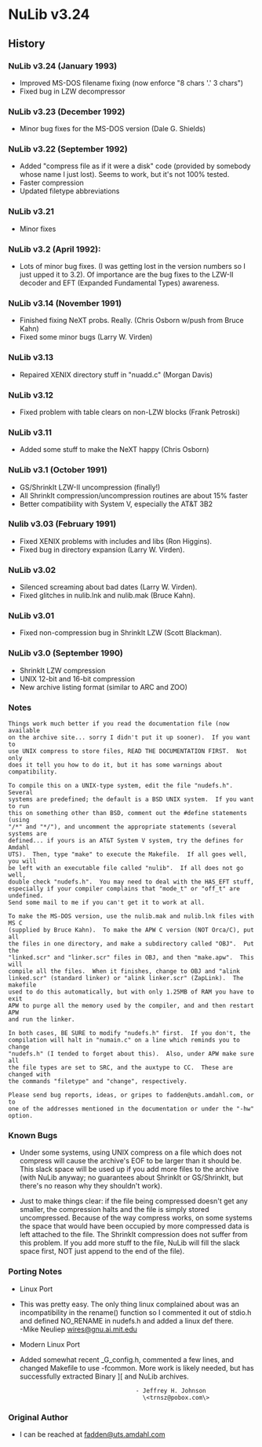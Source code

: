 # NuLib v3.24

## History

### NuLib v3.24 (January 1993)

- Improved MS-DOS filename fixing (now enforce "8 chars '.' 3 chars")
- Fixed bug in LZW decompressor

### NuLib v3.23 (December 1992)

- Minor bug fixes for the MS-DOS version (Dale G. Shields)

### NuLib v3.22 (September 1992)

- Added "compress file as if it were a disk" code (provided by somebody
  whose name I just lost). Seems to work, but it's not 100% tested.
- Faster compression
- Updated filetype abbreviations

### NuLib v3.21

- Minor fixes

### NuLib v3.2 (April 1992):

- Lots of minor bug fixes. (I was getting lost in the version numbers so
  I just upped it to 3.2). Of importance are the bug fixes to the LZW-II
  decoder and EFT (Expanded Fundamental Types) awareness.

### NuLib v3.14 (November 1991)

- Finished fixing NeXT probs. Really. (Chris Osborn w/push from Bruce Kahn)
- Fixed some minor bugs (Larry W. Virden)

### NuLib v3.13

- Repaired XENIX directory stuff in "nuadd.c" (Morgan Davis)

### NuLib v3.12

- Fixed problem with table clears on non-LZW blocks (Frank Petroski)

### NuLib v3.11

- Added some stuff to make the NeXT happy (Chris Osborn)

### NuLib v3.1 (October 1991)

- GS/ShrinkIt LZW-II uncompression (finally!)
- All ShrinkIt compression/uncompression routines are about 15% faster
- Better compatibility with System V, especially the AT&T 3B2

### Nulib v3.03 (February 1991)

- Fixed XENIX problems with includes and libs (Ron Higgins).
- Fixed bug in directory expansion (Larry W. Virden).

### NuLib v3.02

- Silenced screaming about bad dates (Larry W. Virden).
- Fixed glitches in nulib.lnk and nulib.mak (Bruce Kahn).

### NuLib v3.01

- Fixed non-compression bug in ShrinkIt LZW (Scott Blackman).

### NuLib v3.0 (September 1990)

- ShrinkIt LZW compression
- UNIX 12-bit and 16-bit compression
- New archive listing format (similar to ARC and ZOO)

### Notes

```text
Things work much better if you read the documentation file (now available
on the archive site... sorry I didn't put it up sooner).  If you want to
use UNIX compress to store files, READ THE DOCUMENTATION FIRST.  Not only
does it tell you how to do it, but it has some warnings about compatibility.

To compile this on a UNIX-type system, edit the file "nudefs.h".  Several
systems are predefined; the default is a BSD UNIX system.  If you want to run
this on something other than BSD, comment out the #define statements (using
"/*" and "*/"), and uncomment the appropriate statements (several systems are
defined... if yours is an AT&T System V system, try the defines for Amdahl
UTS).  Then, type "make" to execute the Makefile.  If all goes well, you will
be left with an executable file called "nulib".  If all does not go well,
double check "nudefs.h".  You may need to deal with the HAS_EFT stuff,
especially if your compiler complains that "mode_t" or "off_t" are undefined.
Send some mail to me if you can't get it to work at all.

To make the MS-DOS version, use the nulib.mak and nulib.lnk files with MS C
(supplied by Bruce Kahn).  To make the APW C version (NOT Orca/C), put all
the files in one directory, and make a subdirectory called "OBJ".  Put the
"linked.scr" and "linker.scr" files in OBJ, and then "make.apw".  This will
compile all the files.  When it finishes, change to OBJ and "alink
linked.scr" (standard linker) or "alink linker.scr" (ZapLink).  The makefile
used to do this automatically, but with only 1.25MB of RAM you have to exit
APW to purge all the memory used by the compiler, and and then restart APW
and run the linker.

In both cases, BE SURE to modify "nudefs.h" first.  If you don't, the
compilation will halt in "numain.c" on a line which reminds you to change
"nudefs.h" (I tended to forget about this).  Also, under APW make sure all
the file types are set to SRC, and the auxtype to CC.  These are changed with
the commands "filetype" and "change", respectively.

Please send bug reports, ideas, or gripes to fadden@uts.amdahl.com, or to
one of the addresses mentioned in the documentation or under the "-hw"
option.
```

### Known Bugs

- Under some systems, using UNIX compress on a file which does not compress
  will cause the archive's EOF to be larger than it should be. This slack
  space will be used up if you add more files to the archive (with NuLib
  anyway; no guarantees about ShrinkIt or GS/ShrinkIt, but there's no reason
  why they shouldn't work).

- Just to make things clear: if the file being compressed doesn't get any
  smaller, the compression halts and the file is simply stored uncompressed.
  Because of the way compress works, on some systems the space that would
  have been occupied by more compressed data is left attached to the file.
  The ShrinkIt compression does not suffer from this problem. If you add
  more stuff to the file, NuLib will fill the slack space first, NOT just
  append to the end of the file).

### Porting Notes

- Linux Port

* This was pretty easy. The only thing linux complained about was an incompatibility in the rename() function so I commented it out of stdio.h and defined NO_RENAME in nudefs.h and added a linux def there.  
   -Mike Neuliep
  wires@gnu.ai.mit.edu

- Modern Linux Port

* Added somewhat recent \_G_config.h, commented a few lines, and changed Makefile to use -fcommon. More work is likely needed, but has successfully extracted Binary \]\[ and NuLib archives.

                                       - Jeffrey H. Johnson
                                         \<trnsz@pobox.com\>

### Original Author

- I can be reached at fadden@uts.amdahl.com
